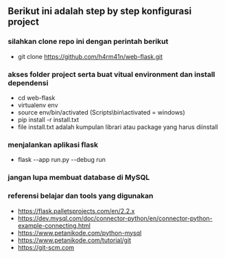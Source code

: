 ## Berikut ini adalah step by step konfigurasi project

### silahkan clone repo ini dengan perintah berikut

- git clone https://github.com/h4rm41n/web-flask.git

### akses folder project serta buat vitual environment dan install dependensi

- cd web-flask
- virtualenv env
- source env/bin/activated (Scripts\bin\activated = windows)
- pip install -r install.txt
- file install.txt adalah kumpulan librari atau package yang harus diinstall

### menjalankan aplikasi flask

- flask --app run.py --debug run

### jangan lupa membuat database di MySQL

### referensi belajar dan tools yang digunakan

- https://flask.palletsprojects.com/en/2.2.x
- https://dev.mysql.com/doc/connector-python/en/connector-python-example-connecting.html
- https://www.petanikode.com/python-mysql
- https://www.petanikode.com/tutorial/git
- https://git-scm.com
